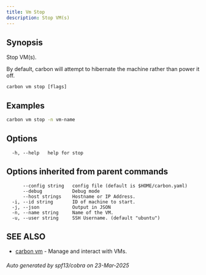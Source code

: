 ```yaml
---
title: Vm Stop
description: Stop VM(s)
---
```


## Synopsis

Stop VM(s).

By default, carbon will attempt to hibernate the machine rather than power it off.


```
carbon vm stop [flags]
```

## Examples

```bash
carbon vm stop -n vm-name
```

## Options

```
  -h, --help   help for stop
```

## Options inherited from parent commands

```
      --config string   config file (default is $HOME/carbon.yaml)
      --debug           Debug mode
      --host strings    Hostname or IP Address.
  -i, --id string       ID of machine to start.
  -j, --json            Output in JSON
  -n, --name string     Name of the VM.
  -u, --user string     SSH Username. (default "ubuntu")
```

## SEE ALSO

* [carbon vm](carbon_vm.md)	 - Manage and interact with VMs.

###### Auto generated by spf13/cobra on 23-Mar-2025
